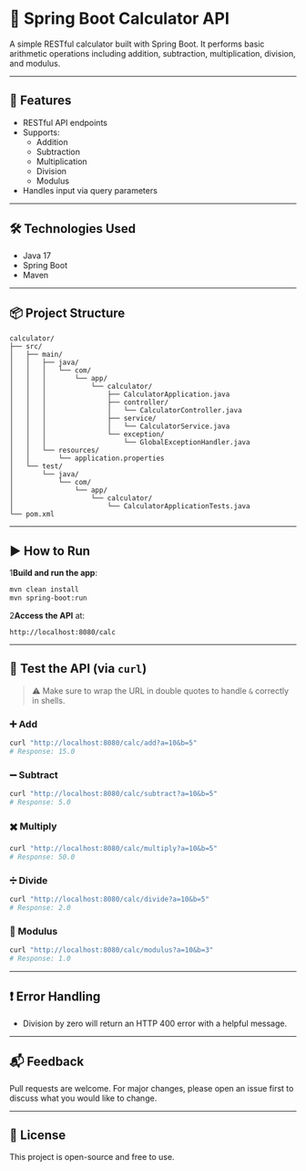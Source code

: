 
# 🧮 Spring Boot Calculator API

A simple RESTful calculator built with Spring Boot. It performs basic arithmetic operations including addition, subtraction, multiplication, division, and modulus.

---

## 🚀 Features

- RESTful API endpoints
- Supports:
  - Addition
  - Subtraction
  - Multiplication
  - Division
  - Modulus
- Handles input via query parameters

---

## 🛠️ Technologies Used

- Java 17
- Spring Boot
- Maven

---

## 📦 Project Structure

```
calculator/
├── src/
│   ├── main/
│   │   ├── java/
│   │   │   └── com/
│   │   │       └── app/
│   │   │           └── calculator/
│   │   │               ├── CalculatorApplication.java
│   │   │               ├── controller/
│   │   │               │   └── CalculatorController.java
│   │   │               ├── service/
│   │   │               │   └── CalculatorService.java
│   │   │               └── exception/
│   │   │                   └── GlobalExceptionHandler.java
│   │   └── resources/
│   │       └── application.properties
│   └── test/
│       └── java/
│           └── com/
│               └── app/
│                   └── calculator/
│                       └── CalculatorApplicationTests.java
└── pom.xml

````

---

## ▶️ How to Run

1**Build and run the app**:

```bash
mvn clean install
mvn spring-boot:run
 ```

2**Access the API** at:
```
http://localhost:8080/calc
```

---

## 🧪 Test the API (via `curl`)

> ⚠️ Make sure to wrap the URL in double quotes to handle `&` correctly in shells.

### ➕ Add

```bash
curl "http://localhost:8080/calc/add?a=10&b=5"
# Response: 15.0
```

### ➖ Subtract

```bash
curl "http://localhost:8080/calc/subtract?a=10&b=5"
# Response: 5.0
```

### ✖️ Multiply

```bash
curl "http://localhost:8080/calc/multiply?a=10&b=5"
# Response: 50.0
```

### ➗ Divide

```bash
curl "http://localhost:8080/calc/divide?a=10&b=5"
# Response: 2.0
```

### 🧮 Modulus

```bash
curl "http://localhost:8080/calc/modulus?a=10&b=3"
# Response: 1.0
```

---

## ❗ Error Handling

* Division by zero will return an HTTP 400 error with a helpful message.

---

## 📬 Feedback

Pull requests are welcome. For major changes, please open an issue first to discuss what you would like to change.

---

## 📄 License

This project is open-source and free to use.

